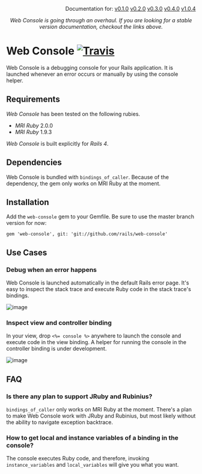 <p align=right>
  Documentation for:
  <a href=https://github.com/rails/web-console/tree/v0.1.0>v0.1.0</a>
  <a href=https://github.com/rails/web-console/tree/v0.2.0>v0.2.0</a>
  <a href=https://github.com/rails/web-console/tree/v0.3.0>v0.3.0</a>
  <a href=https://github.com/rails/web-console/tree/v0.4.0>v0.4.0</a>
  <a href=https://github.com/rails/web-console/tree/v1.0.4>v1.0.4</a>
</p>

<p align=center>
  <em>Web Console is going through an overhaul. If you are looking for a stable
  version documentation, checkout the links above.</em>
</p>

Web Console [![Travis](https://travis-ci.org/rails/web-console.png)](https://travis-ci.org/rails/web-console)
===========

Web Console is a debugging console for your Rails application. It is launched whenever an error occurs or manually by using the console helper.


Requirements
------------

_Web Console_ has been tested on the following rubies.

* _MRI Ruby_ 2.0.0
* _MRI Ruby_ 1.9.3

_Web Console_ is built explicitly for _Rails 4_.

Dependencies
------------

Web Console is bundled with `bindings_of_caller`. Because of the dependency, the gem only works on MRI Ruby at the moment.

Installation
------------

Add the `web-console` gem to your Gemfile. Be sure to use the master branch version for now:

    gem 'web-console', git: 'git://github.com/rails/web-console'


Use Cases
-------------

### Debug when an error happens

Web Console is launched automatically in the default Rails error page. It's easy to inspect the stack trace and execute Ruby code in the stack trace's bindings.

![image](https://cloud.githubusercontent.com/assets/705116/3825943/a010af92-1d5a-11e4-84c2-4ed0ba367f4e.gif)

### Inspect view and controller binding

In your view, drop `<%= console %>` anywhere to launch the console and execute code in the view binding. A helper for running the console in the controller binding is under development.

![image](https://cloud.githubusercontent.com/assets/705116/3825939/7e284de0-1d5a-11e4-9896-81465a38da76.gif)

FAQ
---

### Is there any plan to support JRuby and Rubinius?

`bindings_of_caller` only works on MRI Ruby at the moment. There's a plan to make Web Console work with JRuby and Rubinius, but most likely without the ability to navigate exception backtrace.

### How to get local and instance variables of a binding in the console?

The console executes Ruby code, and therefore, invoking `instance_variables` and `local_variables` will give you what you want.
